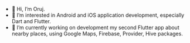 - 👋 Hi, I’m Oruj.
- 👀 I’m interested in Android and iOS application development, especially Dart and Flutter.
- 🌱 I’m currently working on development my second Flutter app about nearby places, using Google Maps, Firebase, Provider, Hive packages.

<!---
orucmahmood/orucmahmood is a ✨ special ✨ repository because its `README.md` (this file) appears on your GitHub profile.
You can click the Preview link to take a look at your changes.
--->
